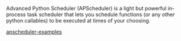 
Advanced Python Scheduler (APScheduler) is a light but powerful in-process task scheduler that lets you schedule functions (or any other python callables) to be executed at times of your choosing.

[apscheduler-examples](https://pythonadventures.wordpress.com/2013/08/06/apscheduler-examples/)
